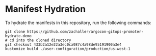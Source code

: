 # Manifest Hydration

To hydrate the manifests in this repository, run the following commands:

```shell
git clone https://github.com/zachaller/argocon-gitops-promoter-hydrate-demo
# cd into the cloned directory
git checkout 433b2a12e22a3ec0ca087c4a98de95191900a3e4
kustomize build ./user-configuration/production/us-west-1
```
